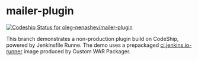 mailer-plugin
=============

[![Codeship Status for oleg-nenashev/mailer-plugin](https://app.codeship.com/projects/080f8860-4376-0137-df43-3657630956e0/status?branch=master)](https://app.codeship.com/projects/336623)

This branch demonstrates a non-production plugin build on CodeShip, powered by Jenkinsfile Runne.
The demo uses a prepackaged [ci.jenkins.io-runner](https://github.com/jenkinsci/ci.jenkins.io-runner) image produced by Custom WAR Packager.
